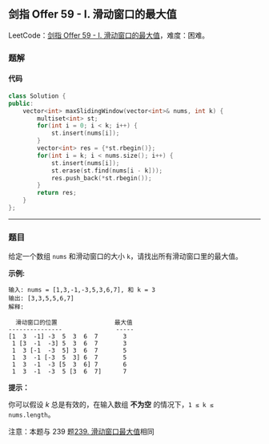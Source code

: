 ## 剑指 Offer 59 - I. 滑动窗口的最大值

LeetCode：[剑指 Offer 59 - I. 滑动窗口的最大值](https://leetcode.cn/problems/hua-dong-chuang-kou-de-zui-da-zhi-lcof/)，难度：困难。

### 题解

#### 代码

```c++
class Solution {
public:
    vector<int> maxSlidingWindow(vector<int>& nums, int k) {
        multiset<int> st;
        for(int i = 0; i < k; i++) {
            st.insert(nums[i]);
        }
        vector<int> res = {*st.rbegin()};
        for(int i = k; i < nums.size(); i++) {
            st.insert(nums[i]);
            st.erase(st.find(nums[i - k]));
            res.push_back(*st.rbegin());
        }
        return res;
    }
};
```



---



### 题目

给定一个数组 `nums` 和滑动窗口的大小 `k`，请找出所有滑动窗口里的最大值。

**示例:**

```
输入: nums = [1,3,-1,-3,5,3,6,7], 和 k = 3
输出: [3,3,5,5,6,7] 
解释: 

  滑动窗口的位置                最大值
---------------               -----
[1  3  -1] -3  5  3  6  7       3
 1 [3  -1  -3] 5  3  6  7       3
 1  3 [-1  -3  5] 3  6  7       5
 1  3  -1 [-3  5  3] 6  7       5
 1  3  -1  -3 [5  3  6] 7       6
 1  3  -1  -3  5 [3  6  7]      7
```

 

**提示：**

你可以假设 *k* 总是有效的，在输入数组 **不为空** 的情况下，`1 ≤ k ≤ nums.length`。

注意：本题与 239 题[239. 滑动窗口最大值](https://leetcode-cn.com/problems/sliding-window-maximum/)相同


